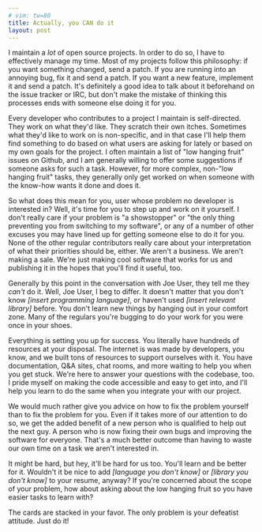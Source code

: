 ```yaml
---
# vim: tw=80
title: Actually, you CAN do it
layout: post
---
```


I maintain a *lot* of open source projects. In order to do so, I have to
effectively manage my time. Most of my projects follow this philosophy: if you
want something changed, send a patch. If you are running into an annoying bug,
fix it and send a patch. If you want a new feature, implement it and send a
patch. It's definitely a good idea to talk about it beforehand on the issue
tracker or IRC, but don't make the mistake of thinking this processes ends with
someone else doing it for you.

Every developer who contributes to a project I maintain is self-directed. They
work on what they'd like. They scratch their own itches. Sometimes what they'd
like to work on is non-specific, and in that case I'll help them find something
to do based on what users are asking for lately or based on my own goals for the
project. I often maintain a list of "low hanging fruit" issues on Github, and
I am generally willing to offer some suggestions if someone asks for such a
task. However, for more complex, non-"low hanging fruit" tasks, they generally
only get worked on when someone with the know-how wants it done and does it.

So what does this mean for you, user whose problem no developer is interested
in? Well, it's time for you to step up and work on it yourself. I don't really
care if your problem is "a showstopper" or "the only thing preventing you from
switching to my software", or any of a number of other excuses you may have
lined up for getting someone else to do it for you. None of the other regular
contributors really care about your interpretation of what their priorities
should be, either. We aren't a business. We aren't making a sale. We're just
making cool software that works for us and publishing it in the hopes that
you'll find it useful, too.

Generally by this point in the conversation with Joe User, they tell me they
*can't* do it. Well, Joe User, I beg to differ. It doesn't matter that you don't
know *[insert programming language]*, or haven't used *[insert relevant
library]* before. You don't learn new things by hanging out in your comfort
zone. Many of the regulars you're bugging to do your work for you were once in
your shoes.

Everything is setting you up for success. You literally have hundreds of
resources at your disposal. The internet is was made by developers, you know,
and we built tons of resources to support ourselves with it. You have
documentation, Q&A sites, chat rooms, and more waiting to help you when you get
stuck. We're here to answer your questions with the codebase, too. I pride
myself on making the code accessible and easy to get into, and I'll help you
learn to do the same when you integrate your with our project.

We would much rather give you advice on how to fix the problem yourself than to
fix the problem for you. Even if it takes more of our attention to do so, we get
the added benefit of a new person who is qualified to help out the next guy. A
person who is now fixing their own bugs and improving the software for everyone.
That's a much better outcome than having to waste our own time on a task we
aren't interested in.

It might be hard, but hey, it'll be hard for us too. You'll learn and be better
for it. Wouldn't it be nice to add *[language you don't know]* or *[library you
don't know]* to your resume, anyway? If you're concerned about the scope of your
problem, how about asking about the low hanging fruit so you have easier tasks
to learn with?

The cards are stacked in your favor. The only problem is your defeatist
attitude. Just do it!
